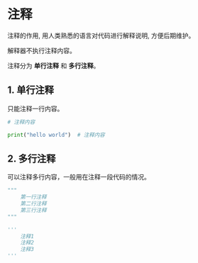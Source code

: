 # 注释

注释的作用, 用人类熟悉的语言对代码进行解释说明, 方便后期维护。

解释器不执行注释内容。

注释分为 **单行注释** 和 **多行注释**。

## 1. 单行注释

只能注释一行内容。

```py
# 注释内容

print("hello world")  # 注释内容
```

## 2. 多行注释

可以注释多行内容，一般用在注释一段代码的情况。

```py
"""
    第一行注释
    第二行注释
    第三行注释
"""

'''
    注释1
    注释2
    注释3
'''
```

